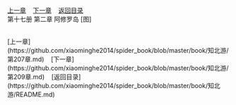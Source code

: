
[上一章](https://github.com/xiaominghe2014/spider_book/blob/master/book/知北游/第207章.md)&nbsp;&nbsp;&nbsp;&nbsp;[下一章](https://github.com/xiaominghe2014/spider_book/blob/master/book/知北游/第209章.md)&nbsp;&nbsp;&nbsp;&nbsp;[返回目录](https://github.com/xiaominghe2014/spider_book/blob/master/book/知北游/README.md)
<br /> 第十七册 第二章 阿修罗岛 [图]<br />
    
  <br />
[上一章](https://github.com/xiaominghe2014/spider_book/blob/master/book/知北游/第207章.md)&nbsp;&nbsp;&nbsp;&nbsp;[下一章](https://github.com/xiaominghe2014/spider_book/blob/master/book/知北游/第209章.md)&nbsp;&nbsp;&nbsp;&nbsp;[返回目录](https://github.com/xiaominghe2014/spider_book/blob/master/book/知北游/README.md)
